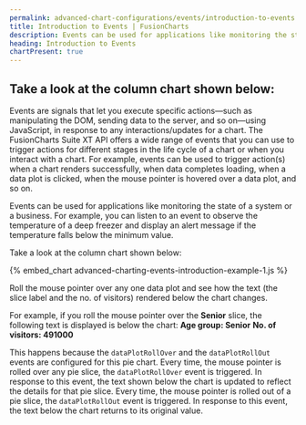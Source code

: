 ```yaml
---
permalink: advanced-chart-configurations/events/introduction-to-events.html
title: Introduction to Events | FusionCharts
description: Events can be used for applications like monitoring the state of a system or a business.
heading: Introduction to Events
chartPresent: true
---
```


## Take a look at the column chart shown below:

Events are signals that let you execute specific actions—such as manipulating the DOM, sending data to the server, and so on—using JavaScript, in response to any interactions/updates for a chart. The FusionCharts Suite XT API offers a wide range of events that you can use to trigger actions for different stages in the life cycle of a chart or when you interact with a chart. For example, events can be used to trigger action(s) when a chart renders successfully, when data completes loading, when a data plot is clicked, when the mouse pointer is hovered over a data plot, and so on.

Events can be used for applications like monitoring the state of a system or a business. For example, you can listen to an event to observe the temperature of a deep freezer and display an alert message if the temperature falls below the minimum value.

Take a look at the column chart shown below:

{% embed_chart advanced-charting-events-introduction-example-1.js %}

Roll the mouse pointer over any one data plot and see how the text (the slice label and the no. of visitors) rendered below the chart changes.

For example, if you roll the mouse pointer over the **Senior** slice, the following text is displayed is below the chart:
**Age group: Senior**
**No. of visitors: 491000**

This happens because the `dataPlotRollOver` and the `dataPlotRollOut` events are configured for this pie chart. Every time, the mouse pointer is rolled over any pie slice, the `dataPlotRollOver` event is triggered. In response to this event, the text shown below the chart is updated to reflect the details for that pie slice.
Every time, the mouse pointer is rolled out of a pie slice, the `dataPlotRollOut` event is triggered. In response to this event, the text below the chart returns to its original value.
